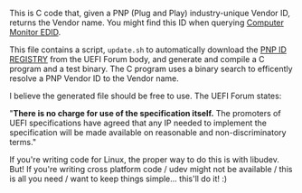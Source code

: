 
This is C code that, given a PNP (Plug and Play) industry-unique Vendor ID, returns
the Vendor name. You might find this ID when querying
[Computer Monitor EDID](https://en.wikipedia.org/wiki/Extended_Display_Identification_Data).

This file contains a script, `update.sh` to automatically download the
[PNP ID REGISTRY](http://www.uefi.org/pnp_id_list) from the UEFI Forum body,
and generate and compile a C program and a test binary. The C program uses
a binary search to efficently resolve a PNP Vendor ID to the Vendor name.

I believe the generated file should be free to use. The UEFI Forum states:

"**There is no charge for use of the specification itself.** The promoters of UEFI
specifications have agreed that any IP needed to implement the specification
will be made available on reasonable and non-discriminatory terms."

If you're writing code for Linux, the proper way to do this is with libudev.
But! If you're writing cross platform code / udev might not be available /
this is all you need / want to keep things simple... this'll do it! :)
